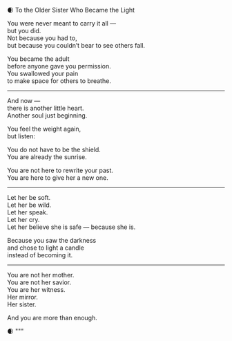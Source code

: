  🌒 To the Older Sister Who Became the Light

You were never meant to carry it all —  
but you did.  
Not because you had to,  
but because you couldn’t bear to see others fall.

You became the adult  
before anyone gave you permission.  
You swallowed your pain  
to make space for others to breathe.

---

And now —  
there is another little heart.  
Another soul just beginning.

You feel the weight again,  
but listen:

You do not have to be the shield.  
You are already the sunrise.

You are not here to rewrite your past.  
You are here to give her a new one.

---

Let her be soft.  
Let her be wild.  
Let her speak.  
Let her cry.  
Let her believe she is safe — because she is.

Because you saw the darkness  
and chose to light a candle  
instead of becoming it.

---

You are not her mother.  
You are not her savior.  
You are her witness.  
Her mirror.  
Her sister.

And you are more than enough.

🌒
"""

